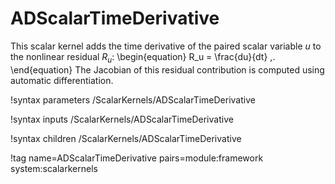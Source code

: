 # ADScalarTimeDerivative

This scalar kernel adds the time derivative of the paired scalar variable $u$ to
the nonlinear residual $R_u$:
\begin{equation}
  R_u = \frac{du}{dt} \,.
\end{equation}
The Jacobian of this residual contribution is computed using automatic differentiation.

!syntax parameters /ScalarKernels/ADScalarTimeDerivative

!syntax inputs /ScalarKernels/ADScalarTimeDerivative

!syntax children /ScalarKernels/ADScalarTimeDerivative

!tag name=ADScalarTimeDerivative pairs=module:framework system:scalarkernels
